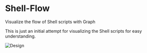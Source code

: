 # Shell-Flow
Visualize the flow of Shell scripts with Graph

This is just an initial attempt for visualizing the Shell scripts for easy understanding. 

![Design](https://github.com/sivaswami/shellGraph/blob/master/shellGraph_InitialDesignPlan.jpg)
